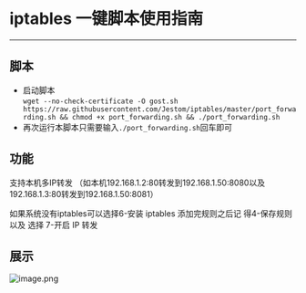 # iptables 一键脚本使用指南
***
## 脚本

* 启动脚本  
  `wget --no-check-certificate -O gost.sh https://raw.githubusercontent.com/Jestom/iptables/master/port_forwarding.sh && chmod +x port_forwarding.sh && ./port_forwarding.sh`  
* 再次运行本脚本只需要输入`./port_forwarding.sh`回车即可  

## 功能
支持本机多IP转发
（如本机192.168.1.2:80转发到192.168.1.50:8080以及192.168.1.3:80转发到192.168.1.50:8081）

如果系统没有iptables可以选择6-安装 iptables
添加完规则之后记 得4-保存规则 以及 选择 7-开启 IP 转发

## 展示

![image.png](https://s2.loli.net/2025/03/15/ZXHmVwbYoF65v48.png)
